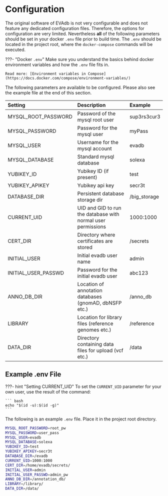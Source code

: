 # Configuration

The original software of EVAdb is not very configurable and does not feature
any dedicated configuration files. Therefore, the options for configuration
are very limited. Nevertheless **all** of the following parameters should be
set in your docker `.env` file prior to build time. The `.env` should be located
in the project root, where the `docker-compose` commands will be executed.

???- "Docker `.env`"
    Make sure you understand the basics behind docker environment variables
    and how the `.env` file fits in.

    Read more: [Environment variables in Compose](https://docs.docker.com/compose/environment-variables/)

The following parameters are available to be configured. Please also see the
example file at the end of this section.

| Setting | Description | Example |
| :--- | :--- | :--- |
| MYSQL_ROOT_PASSWORD | Password of the mysql root user | sup3rs3cur3 |
| MYSQL_PASSWORD | Password for the mysql user | myPass |
| MYSQL_USER | Username for the mysql account | evadb |
| MYSQL_DATABASE | Standard mysql database | solexa |
| YUBIKEY_ID | Yubikey ID (if present) | test |
| YUBIKEY_APIKEY | Yubikey api key | secr3t |
| DATABASE_DIR | Persistent database storage dir | /big_storage |
| CURRENT_UID | UID and GID to run the database with normal user permissions | 1000:1000 |
| CERT_DIR | Directory where certificates are stored | /secrets |
| INITIAL_USER | Initial evadb user name | admin |
| INITIAL_USER_PASSWD | Password for the initial evadb user | abc123 |
| ANNO_DB_DIR | Location of annotation databases (gnomAD, dbNSFP etc.) | /anno_db |
| LIBRARY | Location for library files (reference genomes etc.) | /reference |
| DATA_DIR | Directory containing data files for upload (vcf etc.) | /data |

## Example .env File

???- hint "Setting CURRENT_UID"
    To set the `CURRENT_UID` parameter for your own user, use the result of the command:

    ``` bash
    echo "$(id -u):$(id -g)"
    ```

The following is an example `.env` file. Place it in the project root directory.

``` bash
MYSQL_ROOT_PASSWORD=root_pw
MYSQL_PASSWORD=user_pass
MYSQL_USER=evadb
MYSQL_DATABASE=solexa
YUBIKEY_ID=test
YUBIKEY_APIKEY=secr3t
DATABASE_DIR=/evadb
CURRENT_UID=1000:1000
CERT_DIR=/home/evadb/secrets/
INITIAL_USER=admin
INITIAL_USER_PASSWD=admin_pw
ANNO_DB_DIR=/annotation_db/
LIBRARY=/library/
DATA_DIR=/data/
```
